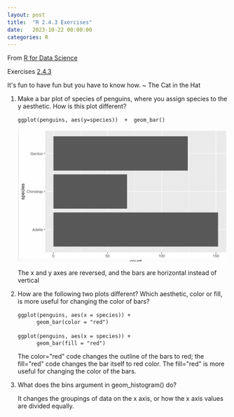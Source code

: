 ```yaml
---
layout: post
title:  "R 2.4.3 Exercises"
date:   2023-10-22 00:00:00
categories: R
---
```


From [R for Data Science](https://r4ds.hadley.nz/data-visualize)

Exercises [2.4.3](https://r4ds.hadley.nz/data-visualize)

It's fun to have fun but you have to know how. ~ The Cat in the Hat

<ol>
<li>Make a bar plot of species of penguins, where you assign species to the y aesthetic. How is this plot different? </li>


```
ggplot(penguins, aes(y=species))  +  geom_bar()

```

<img src="https://raw.githubusercontent.com/nadinesk/nadinesk.github.io/master/images/Screen%20Shot%202023-10-22%20at%207.23.15%20AM.png" />

The x and y axes are reversed, and the bars are horizontal instead of vertical

<li>How are the following two plots different? Which aesthetic, color or fill, is more useful for changing the color of bars?</li>

```
ggplot(penguins, aes(x = species)) +
      geom_bar(color = "red")

ggplot(penguins, aes(x = species)) +
      geom_bar(fill = "red")
```

The color="red" code changes the outline of the bars to red; the fill="red" code changes the bar itself to red color. The fill="red" is more useful for changing the color of the bars. 

<li>What does the bins argument in geom_histogram() do? </li>

 It changes the groupings of data on the x axis, or how the x axis values are divided equally. 

</ol>
